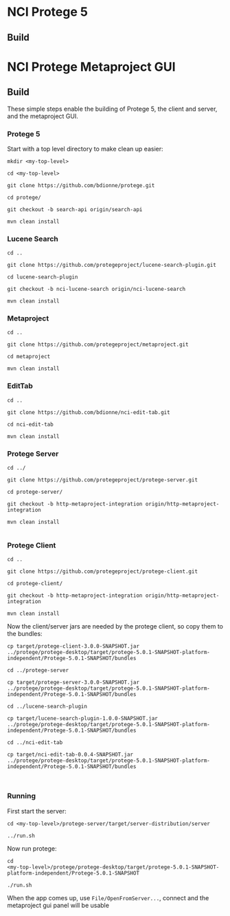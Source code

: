 # NCI Protege 5

## Build

# NCI Protege Metaproject GUI

## Build

These simple steps enable the building of Protege 5, the client and
server, and the metaproject GUI.

### Protege 5

Start with a top level directory to make clean up easier:

````
mkdir <my-top-level>

cd <my-top-level>

git clone https://github.com/bdionne/protege.git

cd protege/

git checkout -b search-api origin/search-api

mvn clean install

````

### Lucene Search

````
cd ..

git clone https://github.com/protegeproject/lucene-search-plugin.git

cd lucene-search-plugin

git checkout -b nci-lucene-search origin/nci-lucene-search

mvn clean install

````

### Metaproject

````
cd ..

git clone https://github.com/protegeproject/metaproject.git

cd metaproject

mvn clean install

````

### EditTab

````
cd ..

git clone https://github.com/bdionne/nci-edit-tab.git

cd nci-edit-tab

mvn clean install

````

### Protege Server

````
cd ../

git clone https://github.com/protegeproject/protege-server.git

cd protege-server/

git checkout -b http-metaproject-integration origin/http-metaproject-integration

mvn clean install


````

### Protege Client

````
cd ..

git clone https://github.com/protegeproject/protege-client.git

cd protege-client/

git checkout -b http-metaproject-integration origin/http-metaproject-integration

mvn clean install
````



Now the client/server jars are needed by the protege client, so copy them to the
bundles:

````
cp target/protege-client-3.0.0-SNAPSHOT.jar
../protege/protege-desktop/target/protege-5.0.1-SNAPSHOT-platform-independent/Protege-5.0.1-SNAPSHOT/bundles

cd ../protege-server

cp target/protege-server-3.0.0-SNAPSHOT.jar
../protege/protege-desktop/target/protege-5.0.1-SNAPSHOT-platform-independent/Protege-5.0.1-SNAPSHOT/bundles

cd ../lucene-search-plugin

cp target/lucene-search-plugin-1.0.0-SNAPSHOT.jar
../protege/protege-desktop/target/protege-5.0.1-SNAPSHOT-platform-independent/Protege-5.0.1-SNAPSHOT/bundles

cd ../nci-edit-tab

cp target/nci-edit-tab-0.0.4-SNAPSHOT.jar
../protege/protege-desktop/target/protege-5.0.1-SNAPSHOT-platform-independent/Protege-5.0.1-SNAPSHOT/bundles



````

### Running

First start the server:

````
cd <my-top-level>/protege-server/target/server-distribution/server

../run.sh
````

Now run protege:
````
cd
<my-top-level>/protege/protege-desktop/target/protege-5.0.1-SNAPSHOT-platform-independent/Protege-5.0.1-SNAPSHOT

./run.sh
````

When the app comes up, use `File/OpenFromServer...`, connect and the
metaproject gui panel will be usable

